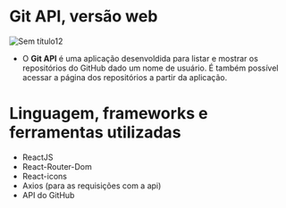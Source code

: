 # Git API, versão web

![Sem título12](https://user-images.githubusercontent.com/59968647/78785381-74763c00-797d-11ea-96a0-4a6030277ff2.png)

- O **Git API** é uma aplicação desenvoldida para listar e mostrar os repositórios do GitHub dado um nome de usuário. É também possível acessar a página dos repositórios a partir da aplicação.

# Linguagem, frameworks e ferramentas utilizadas

- ReactJS
- React-Router-Dom
- React-icons
- Axios (para as requisições com a api)
- API do GitHub
 
